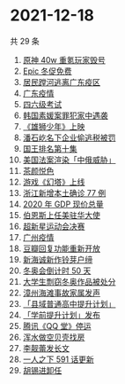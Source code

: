 # 2021-12-18

共 29 条

<!-- BEGIN -->
<!-- 最后更新时间 Sat Dec 18 2021 11:08:53 GMT+0800 (China Standard Time) -->

1. [原神 40w 重氪玩家毁号](https://www.zhihu.com/search?q=原神)
1. [Epic 冬促免费](https://www.zhihu.com/search?q=epic)
1. [居民蹚河逃离广东疫区](https://www.zhihu.com/search?q=广东疫情)
1. [广东疫情](https://www.zhihu.com/search?q=广东疫情)
1. [四六级考试](https://www.zhihu.com/search?q=四六级考试)
1. [韩国素媛案罪犯家中遇袭](https://www.zhihu.com/search?q=素媛案罪犯)
1. [《雄狮少年》上映](https://www.zhihu.com/search?q=雄狮少年)
1. [潘石屹名下企业偷逃税被罚](https://www.zhihu.com/search?q=潘石屹)
1. [国王排名第十集](https://www.zhihu.com/search?q=国王排名)
1. [美国法案渲染「中俄威胁」](https://www.zhihu.com/search?q=美国国防授权法案)
1. [茶颜悦色](https://www.zhihu.com/search?q=茶颜悦色)
1. [游戏《幻塔》上线](https://www.zhihu.com/search?q=幻塔)
1. [浙江新增本土确诊 77 例](https://www.zhihu.com/search?q=浙江疫情)
1. [2020 年 GDP 现价总量](https://www.zhihu.com/search?q=2020GDP)
1. [伯恩斯上任美驻华大使](https://www.zhihu.com/search?q=美国驻华大使)
1. [超新星运动会决赛](https://www.zhihu.com/search?q=超新星运动会)
1. [广州疫情](https://www.zhihu.com/search?q=广州疫情)
1. [豆瓣回复功能重新开放](https://www.zhihu.com/search?q=豆瓣回复)
1. [新海诚新作铃芽户缔](https://www.zhihu.com/search?q=铃芽户缔)
1. [冬奥会倒计时 50 天](https://www.zhihu.com/search?q=冬奥会)
1. [大学生剽窃冬奥作品被处分](https://www.zhihu.com/search?q=吉林动画学院)
1. [漳州海滩事故家属发声](https://www.zhihu.com/search?q=福建漳州海滩)
1. [「县域普通高中提升计划」](https://www.zhihu.com/search?q=县域普通高中)
1. [「学前提升计划」发布](https://www.zhihu.com/search?q=学前提升计划)
1. [腾讯《QQ 堂》停运](https://www.zhihu.com/search?q=QQ堂)
1. [浑水做空贝壳找房](https://www.zhihu.com/search?q=浑水做空贝壳)
1. [李靓蕾发长文](https://www.zhihu.com/search?q=王力宏)
1. [一人之下 591 话更新](https://www.zhihu.com/search?q=一人之下)
1. [胡锡进卸任](https://www.zhihu.com/search?q=胡锡进)

<!-- END -->
